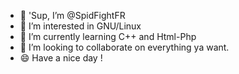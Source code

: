 - 👋 'Sup, I’m @SpidFightFR
- 👀 I’m interested in GNU/Linux
- 🌱 I’m currently learning C++ and Html-Php
- 💞️ I’m looking to collaborate on everything ya want.
- 😄 Have a nice day ! 
